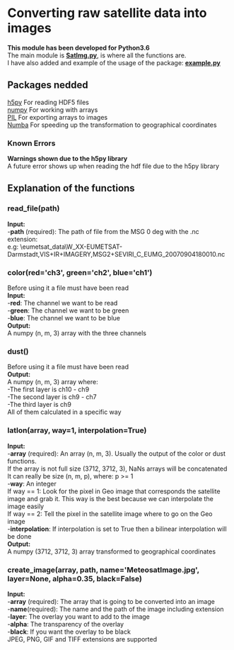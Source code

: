 # Converting raw satellite data into images
**This module has been developed for Python3.6**  
The main module is [**SatImg.py**](SatImg.py), is where all the functions are.  
I have also added and example of the usage of the package: [**example.py**](example.py)  
  
## Packages nedded
[h5py](http://www.h5py.org/)    For reading HDF5 files  
[numpy](http://www.numpy.org/)    For working with arrays  
[PIL](https://pillow.readthedocs.io/en/latest/)   For exporting arrays to images  
[Numba](https://numba.pydata.org/)  For speeding up the transformation to geographical coordinates  
  
### Known Errors
**Warnings shown due to the h5py library**  
A future error shows up when reading the hdf file due to the h5py library  

## Explanation of the functions
### **read_file(path)**
**Input:**  
    -**path** (required): The path of file from the MSG 0 deg with the .nc extension:  
e.g:    \eumetsat_data\W_XX-EUMETSAT-Darmstadt,VIS+IR+IMAGERY,MSG2+SEVIRI_C_EUMG_20070904180010.nc  


### **color(red='ch3', green='ch2', blue='ch1')**
Before using it a file must have been read  
**Input:**  
    -**red**: The channel we want to be read  
    -**green**: The channel we want to be green  
    -**blue**: The channel we want to be blue  
**Output:**  
    A numpy (n, m, 3) array with the three channels  


### **dust()**
Before using it a file must have been read  
**Output:**  
    A numpy (n, m, 3) array where:  
    -The first layer is ch10 - ch9  
    -The second layer is ch9 - ch7  
    -The third layer is ch9  
    All of them calculated in a specific way  
    

### **latlon(array, way=1, interpolation=True)**
**Input:**  
    -**array** (required): An array (n, m, 3). Usually the output of the color or dust functions.  
    If the array is not full size (3712, 3712, 3), NaNs arrays will be concatenated  
    It can really be size (n, m, p), where: p >= 1  
    -**way**: An integer  
    If way == 1: Look for the pixel in Geo image that corresponds the satellite image and grab it. This way is the best because we can interpolate the image easily  
    If way == 2: Tell the pixel in the satellite image where to go on the Geo image  
    -**interpolation**: If interpolation is set to True then a bilinear interpolation will be done  
**Output:**  
    A numpy (3712, 3712, 3) array transformed to geographical coordinates  
 
 
### **create_image(array, path, name='MeteosatImage.jpg', layer=None, alpha=0.35, black=False)**
**Input:**  
    -**array** (required): The array that is going to be converted into an image  
    -**name**(required): The name and the path of the image including extension  
    -**layer**: The overlay you want to add to the image  
    -**alpha**: The transparency of the overlay  
    -**black**: If you want the overlay to be black  
    JPEG, PNG, GIF and TIFF extensions are supported  
